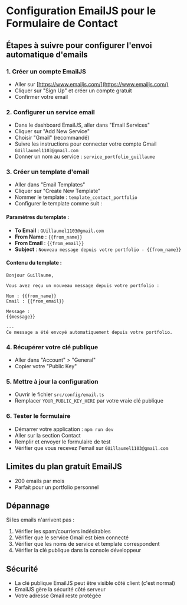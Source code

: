 # Configuration EmailJS pour le Formulaire de Contact

## Étapes à suivre pour configurer l'envoi automatique d'emails

### 1. Créer un compte EmailJS
- Aller sur [https://www.emailjs.com/](https://www.emailjs.com/)
- Cliquer sur "Sign Up" et créer un compte gratuit
- Confirmer votre email

### 2. Configurer un service email
- Dans le dashboard EmailJS, aller dans "Email Services"
- Cliquer sur "Add New Service"
- Choisir "Gmail" (recommandé)
- Suivre les instructions pour connecter votre compte Gmail `GUillaumel1103@gmail.com`
- Donner un nom au service : `service_portfolio_guillaume`

### 3. Créer un template d'email
- Aller dans "Email Templates"
- Cliquer sur "Create New Template"
- Nommer le template : `template_contact_portfolio`
- Configurer le template comme suit :

#### Paramètres du template :
- **To Email** : `GUillaumel1103@gmail.com`
- **From Name** : `{{from_name}}`
- **From Email** : `{{from_email}}`
- **Subject** : `Nouveau message depuis votre portfolio - {{from_name}}`

#### Contenu du template :
```
Bonjour Guillaume,

Vous avez reçu un nouveau message depuis votre portfolio :

Nom : {{from_name}}
Email : {{from_email}}

Message :
{{message}}

---
Ce message a été envoyé automatiquement depuis votre portfolio.
```

### 4. Récupérer votre clé publique
- Aller dans "Account" > "General"
- Copier votre "Public Key"

### 5. Mettre à jour la configuration
- Ouvrir le fichier `src/config/email.ts`
- Remplacer `YOUR_PUBLIC_KEY_HERE` par votre vraie clé publique

### 6. Tester le formulaire
- Démarrer votre application : `npm run dev`
- Aller sur la section Contact
- Remplir et envoyer le formulaire de test
- Vérifier que vous recevez l'email sur `GUillaumel1103@gmail.com`

## Limites du plan gratuit EmailJS
- 200 emails par mois
- Parfait pour un portfolio personnel

## Dépannage
Si les emails n'arrivent pas :
1. Vérifier les spam/courriers indésirables
2. Vérifier que le service Gmail est bien connecté
3. Vérifier que les noms de service et template correspondent
4. Vérifier la clé publique dans la console développeur

## Sécurité
- La clé publique EmailJS peut être visible côté client (c'est normal)
- EmailJS gère la sécurité côté serveur
- Votre adresse Gmail reste protégée 